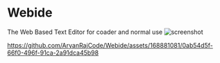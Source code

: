 # Webide
 The Web Based Text Editor for coader and normal use
![screenshot](https://github.com/AryanRajCode/Webide/assets/168881081/1b10a840-e8ec-4bc5-89af-df815ddb3b6b)

https://github.com/AryanRajCode/Webide/assets/168881081/0ab54d5f-66f0-496f-91ca-2a91dca45b98
